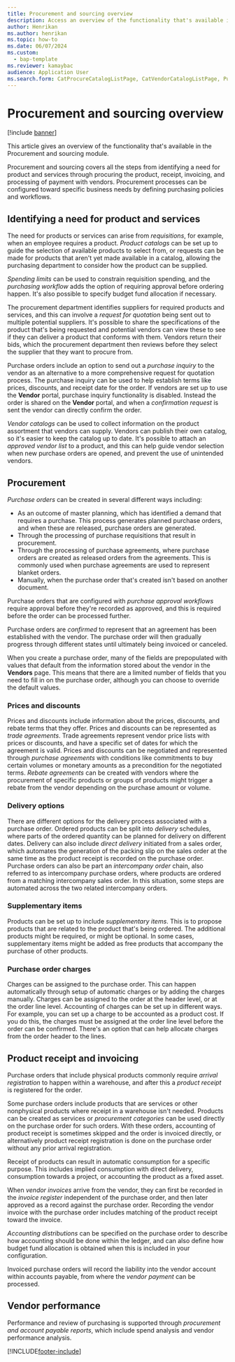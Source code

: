 ```yaml
---
title: Procurement and sourcing overview
description: Access an overview of the functionality that's available in the Procurement and sourcing module, including an outline on needs for products and services.
author: Henrikan
ms.author: henrikan
ms.topic: how-to
ms.date: 06/07/2024
ms.custom: 
  - bap-template
ms.reviewer: kamaybac
audience: Application User
ms.search.form: CatProcureCatalogListPage, CatVendorCatalogListPage, PurchTable, PurchTablePart
---
```


# Procurement and sourcing overview

[!include [banner](../includes/banner.md)]

This article gives an overview of the functionality that's available in the Procurement and sourcing module.

Procurement and sourcing covers all the steps from identifying a need for product and services through procuring the product, receipt, invoicing, and processing of payment with vendors. Procurement processes can be configured toward specific business needs by defining purchasing policies and workflows.

## Identifying a need for product and services

The need for products or services can arise from *requisitions*, for example, when an employee requires a product. *Product catalogs* can be set up to guide the selection of available products to select from, or requests can be made for products that aren't yet made available in a catalog, allowing the purchasing department to consider how the product can be supplied.  

*Spending limits* can be used to constrain requisition spending, and the *purchasing workflow* adds the option of requiring approval before ordering happen. It's also possible to specify budget fund allocation if necessary.  

The procurement department identifies suppliers for required products and services, and this can involve a *request for quotation* being sent out to multiple potential suppliers. It's possible to share the specifications of the product that's being requested and potential vendors can view these to see if they can deliver a product that conforms with them. Vendors return their bids, which the procurement department then reviews before they select the supplier that they want to procure from.  

Purchase orders include an option to send out a *purchase inquiry* to the vendor as an alternative to a more comprehensive request for quotation process. The purchase inquiry can be used to help establish terms like prices, discounts, and receipt date for the order. If vendors are set up to use the **Vendor** portal, purchase inquiry functionality is disabled. Instead the order is shared on the **Vendor** portal, and when a *confirmation request* is sent the vendor can directly confirm the order.  

*Vendor catalogs* can be used to collect information on the product assortment that vendors can supply. Vendors can publish their own catalog, so it's easier to keep the catalog up to date. It's possible to attach an *approved vendor list* to a product, and this can help guide vendor selection when new purchase orders are opened, and prevent the use of unintended vendors.

## Procurement

*Purchase orders* can be created in several different ways including:

- As an outcome of master planning, which has identified a demand that requires a purchase. This process generates planned purchase orders, and when these are released, purchase orders are generated.
- Through the processing of purchase requisitions that result in procurement.
- Through the processing of purchase agreements, where purchase orders are created as released orders from the agreements. This is commonly used when purchase agreements are used to represent blanket orders.
- Manually, when the purchase order that's created isn't based on another document.

Purchase orders that are configured with *purchase approval workflows* require approval before they're recorded as approved, and this is required before the order can be processed further.

Purchase orders are *confirmed* to represent that an agreement has been established with the vendor. The purchase order will then gradually progress through different states until ultimately being invoiced or canceled.  

When you create a purchase order, many of the fields are prepopulated with values that default from the information stored about the vendor in the **Vendors** page. This means that there are a limited number of fields that you need to fill in on the purchase order, although you can choose to override the default values.

### Prices and discounts

Prices and discounts include information about the prices, discounts, and rebate terms that they offer. Prices and discounts can be represented as *trade agreements*. Trade agreements represent vendor price lists with prices or discounts, and have a specific set of dates for which the agreement is valid. Prices and discounts can be negotiated and represented through *purchase agreements* with conditions like commitments to buy certain volumes or monetary amounts as a precondition for the negotiated terms. *Rebate agreements* can be created with vendors where the procurement of specific products or groups of products might trigger a rebate from the vendor depending on the purchase amount or volume.

### Delivery options

There are different options for the delivery process associated with a purchase order. Ordered products can be split into *delivery* schedules, where parts of the ordered quantity can be planned for delivery on different dates. Delivery can also include *direct delivery* initiated from a sales order, which automates the generation of the packing slip on the sales order at the same time as the product receipt is recorded on the purchase order. Purchase orders can also be part an *intercompany order* chain, also referred to as intercompany purchase orders, where products are ordered from a matching intercompany sales order. In this situation, some steps are automated across the two related intercompany orders.

### Supplementary items

Products can be set up to include *supplementary items*. This is to propose products that are related to the product that's being ordered. The additional products might be required, or might be optional. In some cases, supplementary items might be added as free products that accompany the purchase of other products.

### Purchase order charges

Charges can be assigned to the purchase order. This can happen automatically through setup of automatic charges or by adding the charges manually. Charges can be assigned to the order at the header level, or at the order line level. Accounting of charges can be set up in different ways. For example, you can set up a charge to be accounted as a product cost. If you do this, the charges must be assigned at the order line level before the order can be confirmed. There's an option that can help allocate charges from the order header to the lines.

## Product receipt and invoicing

Purchase orders that include physical products commonly require *arrival registration* to happen within a warehouse, and after this a *product receipt* is registered for the order.

Some purchase orders include products that are services or other nonphysical products where receipt in a warehouse isn't needed. Products can be created as services or *procurement categories* can be used directly on the purchase order for such orders. With these orders, accounting of product receipt is sometimes skipped and the order is invoiced directly, or alternatively product receipt registration is done on the purchase order without any prior arrival registration.  

Receipt of products can result in automatic consumption for a specific purpose. This includes implied consumption with direct delivery, consumption towards a project, or accounting the product as a fixed asset.  

When *vendor invoices* arrive from the vendor, they can first be recorded in the *invoice register* independent of the purchase order, and then later approved as a record against the purchase order. Recording the vendor invoice with the purchase order includes matching of the product receipt toward the invoice.  

*Accounting distributions* can be specified on the purchase order to describe how accounting should be done within the ledger, and can also define how budget fund allocation is obtained when this is included in your configuration.  

Invoiced purchase orders will record the liability into the vendor account within accounts payable, from where the *vendor payment* can be processed.

## Vendor performance

Performance and review of purchasing is supported through *procurement and account payable reports*, which include spend analysis and vendor performance analysis.

[!INCLUDE[footer-include](../../includes/footer-banner.md)]
